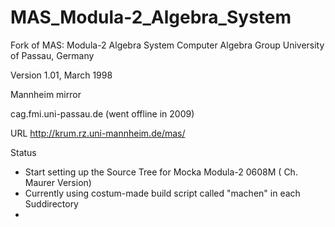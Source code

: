 # MAS_Modula-2_Algebra_System

Fork of
    MAS: Modula-2 Algebra System
Computer Algebra Group
University of Passau, Germany

Version 1.01, March 1998

Mannheim mirror

cag.fmi.uni-passau.de (went offline in 2009)


URL http://krum.rz.uni-mannheim.de/mas/

Status
- Start setting up the Source Tree for Mocka  Modula-2 0608M ( Ch. Maurer Version)
- Currently using costum-made build script called "machen" in each Suddirectory
- 
